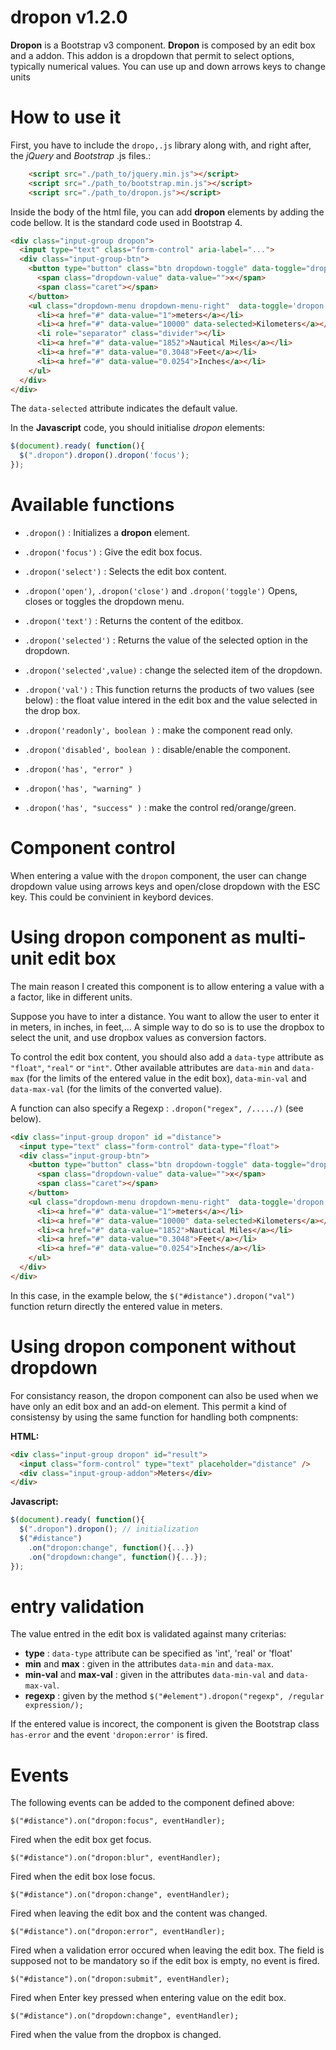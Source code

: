 # dropon v1.2.0

**Dropon** is a Bootstrap v3 component.
**Dropon** is composed by an edit box and a addon. This addon is a dropdown that permit to select options, typically numerical values.
You can use up and down arrows keys to change units

# How to use it
First, you have to include the ```dropo,.js``` library along with, and right after, the *jQuery* and *Bootstrap* .js files.:
```html
    <script src="./path_to/jquery.min.js"></script>
    <script src="./path_to/bootstrap.min.js"></script>
    <script src="./path_to/dropon.js"></script>
```


Inside the body of the html file, you can add **dropon** elements by adding the code bellow. It is the standard code used in Bootstrap 4.

```html
<div class="input-group dropon">
  <input type="text" class="form-control" aria-label="...">
  <div class="input-group-btn">
    <button type="button" class="btn dropdown-toggle" data-toggle="dropdown" aria-haspopup="true" aria-expanded="false">
      <span class="dropdown-value" data-value="">x</span>
      <span class="caret"></span>
    </button>
    <ul class="dropdown-menu dropdown-menu-right"  data-toggle='dropon'>
      <li><a href="#" data-value="1">meters</a></li>
      <li><a href="#" data-value="10000" data-selected>Kilometers</a></li>
      <li role="separator" class="divider"></li>
      <li><a href="#" data-value="1852">Nautical Miles</a></li>
      <li><a href="#" data-value="0.3048">Feet</a></li>
      <li><a href="#" data-value="0.0254">Inches</a></li>
    </ul>
  </div>
</div>
```

The ```data-selected``` attribute indicates the default value.

In the **Javascript** code, you should initialise *dropon* elements:
```javascript
$(document).ready( function(){
  $(".dropon").dropon().dropon('focus');
});
```

# Available functions

 * ```.dropon()``` : Initializes a **dropon** element.

 * ```.dropon('focus')``` : Give the edit box focus.

 * ```.dropon('select')``` : Selects the edit box content.

 * ```.dropon('open')```, ```.dropon('close')``` and ```.dropon('toggle')```
Opens, closes or toggles the dropdown menu.

 *  ```.dropon('text')``` : Returns the content of the editbox.

 *  ```.dropon('selected')``` : Returns the value of the selected option in the dropdown. 

 *  ```.dropon('selected',value)``` : change the selected item of the dropdown.

 * ```.dropon('val')``` : This function returns the products of two values (see below) : the float value intered in the edit box and the value selected in the drop box.

 *  ```.dropon('readonly', boolean )``` : make the component read only.

 *  ```.dropon('disabled', boolean )``` : disable/enable the component.

 *  ```.dropon('has', "error" )```
 *  ```.dropon('has', "warning" )```
 *  ```.dropon('has', "success" )``` : make the control red/orange/green.


# Component control
When entering a value with the ```dropon``` component, the user can change dropdown value using arrows keys and open/close dropdown with the ESC key. This could be convinient in keybord devices.

# Using dropon component as multi-unit edit box
The main reason I created this component is to allow entering a value with a a factor, like in different units.

Suppose you have to inter a distance. You want to allow the user to enter it in meters, in inches, in feet,... A simple way to do so is to use the dropbox to select the unit, and use dropbox values as conversion factors.

To control the edit box content, you should also add a ```data-type``` attribute as ```"float"```, ```"real"``` or ```"int"```. Other available attributes are ```data-min``` and ```data-max``` (for the limits of the entered value in the edit box), ```data-min-val``` and ```data-max-val``` (for the limits of the converted value).

A function can also specify a Regexp : ```.dropon("regex", /...../)``` (see below).

```html
<div class="input-group dropon" id ="distance">
  <input type="text" class="form-control" data-type="float">
  <div class="input-group-btn">
    <button type="button" class="btn dropdown-toggle" data-toggle="dropdown" aria-haspopup="true" aria-expanded="false">
      <span class="dropdown-value" data-value="">x</span>
      <span class="caret"></span>
    </button>
    <ul class="dropdown-menu dropdown-menu-right"  data-toggle='dropon'>
      <li><a href="#" data-value="1">meters</a></li>
      <li><a href="#" data-value="10000" data-selected>Kilometers</a></li>
      <li><a href="#" data-value="1852">Nautical Miles</a></li>
      <li><a href="#" data-value="0.3048">Feet</a></li>
      <li><a href="#" data-value="0.0254">Inches</a></li>
    </ul>
  </div>
</div>
```

In this case, in the example below, the ```$("#distance").dropon("val")``` function return directly the entered value in meters.

# Using dropon component without dropdown
For consistancy reason, the dropon component can also be used when we have only an edit box and an add-on element. This permit a kind of consistensy by using the same function for handling both compnents:

**HTML:**

```html
<div class="input-group dropon" id="result">
  <input class="form-control" type="text" placeholder="distance" />
  <div class="input-group-addon">Meters</div>
</div>
```

**Javascript:**
```javascript
$(document).ready( function(){
  $(".dropon").dropon(); // initialization
  $("#distance")
    .on("dropon:change", function(){...})
    .on("dropdown:change", function(){...});
});
```

# entry validation
The value entred in the edit box is validated against many criterias:
 * **type** : ```data-type``` attribute can be specified as 'int', 'real' or 'float'
 * **min** and **max** : given in the attributes ```data-min``` and ```data-max```.
 * **min-val** and **max-val** : given in the attributes ```data-min-val``` and ```data-max-val```.
 * **regexp** : given by the method ```$("#element").dropon("regexp", /regular expression/);``` 

If the entered value is incorect, the component is given the Bootstrap class ```has-error``` and the event ```'dropon:error'``` is fired.

# Events
The following events can be added to the component defined above:

```
$("#distance").on("dropon:focus", eventHandler);
```
Fired when the edit box get focus.

```
$("#distance").on("dropon:blur", eventHandler);
```
Fired when the edit box lose focus.

```
$("#distance").on("dropon:change", eventHandler);
```
Fired when leaving the edit box and the content was changed.

```
$("#distance").on("dropon:error", eventHandler);
```
Fired when a validation error occured when leaving the edit box. The field is supposed not to be mandatory so if the edit box is empty, no event is fired.

```
$("#distance").on("dropon:submit", eventHandler);
```
Fired when Enter key pressed when entering value on the edit box.

```
$("#distance").on("dropdown:change", eventHandler);
```
Fired when the value from the dropbox is changed.
